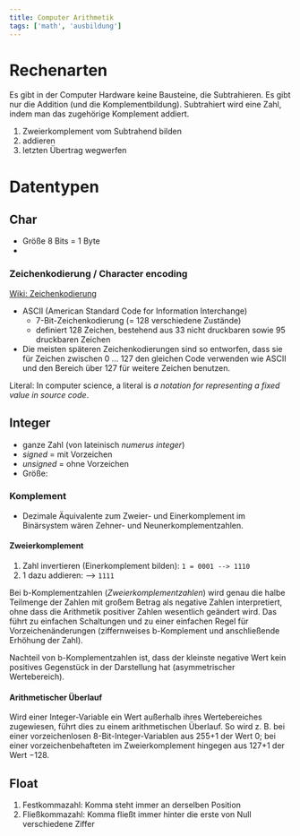 ```yaml
---
title: Computer Arithmetik
tags: ['math', 'ausbildung']
---
```


Rechenarten
===============

Es gibt in der Computer Hardware keine Bausteine, die Subtrahieren. Es gibt nur die Addition (und die Komplementbildung).
Subtrahiert wird eine Zahl, indem man das zugehörige Komplement addiert.

1. Zweierkomplement vom Subtrahend bilden
2. addieren
3. letzten Übertrag wegwerfen



Datentypen
=============

Char
---------

* Größe 8 Bits = 1 Byte
* 

### Zeichenkodierung / Character encoding

[Wiki: Zeichenkodierung]("https://de.wikipedia.org/wiki/Zeichenkodierung")

* ASCII (American Standard Code for Information Interchange)
  * 7-Bit-Zeichenkodierung (= 128 verschiedene Zustände)
  * definiert 128 Zeichen, bestehend aus 33 nicht druckbaren sowie 95 druckbaren Zeichen
* Die meisten späteren Zeichenkodierungen sind so entworfen, dass sie für Zeichen zwischen 0 … 127 den gleichen Code verwenden wie ASCII und den Bereich über 127 für weitere Zeichen benutzen. 

Literal: In computer science, a literal is *a notation for representing a fixed value in source code*.

Integer
-------------

* ganze Zahl (von lateinisch *numerus integer*)
* *signed* = mit Vorzeichen
* *unsigned* = ohne Vorzeichen
* Größe: 


### Komplement

* Dezimale Äquivalente zum Zweier- und Einerkomplement im Binärsystem wären Zehner- und Neunerkomplementzahlen.

#### Zweierkomplement

1. Zahl invertieren (Einerkomplement bilden): `1 = 0001 --> 1110`
2. 1 dazu addieren: --> `1111`

Bei b-Komplementzahlen (*Zweierkomplementzahlen*) wird genau die halbe Teilmenge der Zahlen mit großem Betrag als negative Zahlen interpretiert, ohne dass die Arithmetik positiver Zahlen wesentlich geändert wird. Das führt zu einfachen Schaltungen und zu einer einfachen Regel für Vorzeichenänderungen (ziffernweises b-Komplement und anschließende Erhöhung der Zahl).

Nachteil von b-Komplementzahlen ist, dass der kleinste negative Wert kein positives Gegenstück in der Darstellung hat (asymmetrischer Wertebereich). 


#### Arithmetischer Überlauf
Wird einer Integer-Variable ein Wert außerhalb ihres Wertebereiches zugewiesen, führt dies zu einem arithmetischen Überlauf. So wird z. B. bei einer vorzeichenlosen 8-Bit-Integer-Variablen aus 255+1 der Wert 0; bei einer vorzeichenbehafteten im Zweierkomplement hingegen aus 127+1 der Wert −128. 


Float
----------

1. Festkommazahl: Komma steht immer an derselben Position
2. Fließkommazahl: Komma fließt immer hinter die erste von Null verschiedene Ziffer



